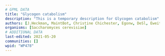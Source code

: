 ```yaml
---
# GPML DATA
title: "Glycogen catabolism"
description: "This is a temporary description for Glycogen catabolism"
authors: [J.Heckman, MaintBot, Christine Chichester, Egonw, DeSl, Eweitz]
organisms: [Saccharomyces cerevisiae]
# ADDITIONAL DATA
last-edited: 2021-05-20
communities: []
wpid: "WP478"
---
```

